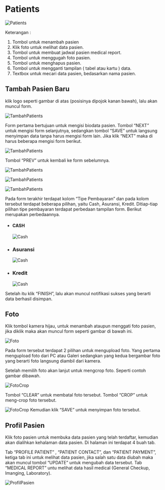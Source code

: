 # Patients
![Patients](img/Patients.png)

Keterangan :

1. Tombol untuk menambah pasien
2. Klik foto untuk melihat data pasien.
3. Tombol untuk membuat jadwal pasien medical report.
4. Tombol untuk menggugah foto pasien.
5. Tombol untuk menghapus pasien.
6. Tombol untuk mengganti tampilan ( tabel atau kartu ) data.
7. Textbox untuk mecari data pasien, bedasarkan nama pasien.  

## Tambah Pasien Baru
klik logo seperti gambar di atas (posisinya dipojok kanan bawah), lalu akan
muncul form.

![TambahPatients](img/TambahPatients.png)

Form pertama bertujuan untuk mengisi biodata pasien. Tombol “NEXT”
untuk mengisi form selanjutnya, sedangkan tombol “SAVE” untuk langsung
menyimpan data tanpa harus mengisi form lain. Jika klik “NEXT” maka di harus
beberapa mengisi form berikut.

![TambahPatients](img/TambahPatients1.png)

Tombol “PREV” untuk kembali ke form sebelumnya.

![TambahPatients](img/TambahPatients2.png)

![TambahPatients](img/TambahPatients3.png)

![TambahPatients](img/TambahPatients4.png)

Pada form terakhir terdapat kolom “Tipe Pembayaran” dan pada kolom
tersebut terdapat beberapa pilihan, yaitu Cash, Asuransi, Kredit. Ditiap-tiap
pilihan tipe pembayaran terdapat perbedaan tampilan form. Berikut merupakan
perbedaannya.

* #### CASH

    ![Cash](img/Cash.png)

* ### Asuransi

    ![Cash](img/Asuransi.png)

* ### Kredit

    ![Cash](img/Kredit.png)

Setelah itu klik “FINISH”, lalu akan muncul notifikasi sukses yang berarti data
berhasil disimpan.

## Foto

Klik tombol kamera hijau, untuk menambah ataupun menggati foto pasien, jika diklik
maka akan muncul form seperti gambar di bawah ini.

![Foto](img/Foto.png)

Pada form tersebut terdapat 2 pilihan untuk mengupload foto. Yang pertama
mengupload foto dari PC atau Galeri sedangkan yang kedua bergambar foto yang
berarti foto langsung diambil dari kamera.

Setelah memilih foto akan lanjut untuk mengcrop foto. Seperti contoh
gambar dibawah.

![FotoCrop](img/FotoCrop1.png)

Tombol “CLEAR” untuk membatal foto tersebut.
Tombol “CROP” untuk meng-crop foto tersebut.

![FotoCrop](img/FotoCrop2.png)
Kemudian klik “SAVE” untuk menyimpan foto tersebut.

## Profil Pasien

Klik foto pasien untuk membuka data pasien yang telah terdaftar, kemudian akan
dialihkan kehalaman data pasien. Di halaman ini terdapat 4 buah tab.

Tab “PROFILE PATIENT” , “PATIENT CONTACT”, dan “PATIENT
PAYMENT”, ketiga tab ini untuk melihat data pasien, jika salah satu data diubah maka
akan muncul tombol “UPDATE” untuk mengubah data tersebut. Tab “MEDICAL
REPORT” untu melihat data hasil medical (General Checkup, Imanging, Laboratory).

![ProfilPasien](img/ProfilPasien.png)

